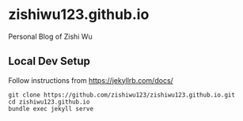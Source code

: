 # zishiwu123.github.io
Personal Blog of Zishi Wu

## Local Dev Setup

Follow instructions from https://jekyllrb.com/docs/
```
git clone https://github.com/zishiwu123/zishiwu123.github.io.git
cd zishiwu123.github.io
bundle exec jekyll serve
```
